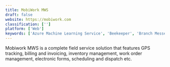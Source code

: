 ```yaml
---
title: MobiWork MWS
draft: false 
website: https://mobiwork.com
classification: ['']
platform: ['Web']
keywords: ['Azure Machine Learning Service', 'Beekeeper', 'Branch Messenger', 'Call Center Designer', 'ChangeNerd', 'Clustree', 'Five9', 'Groupe', 'Holy-Dis Planexa', 'IBM Watson Studio', 'InVision WFM', 'JitBit Helpdesk', 'KnoahSoft Harmony', 'MSI Workforce Management', 'Officevibe', 'WorkFusion', 'WorkJam', 'Zuus Workforce', 'nGUVU']
---
```

Mobiwork MWS is a complete field service solution that features GPS tracking, billing and invoicing, inventory management, work order management, electronic forms, scheduling and dispatch etc.